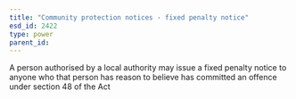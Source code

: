 ```yaml
---
title: "Community protection notices - fixed penalty notice"
esd_id: 2422
type: power
parent_id:  
---
```


A person authorised by a local authority may issue a fixed penalty notice to anyone who that person has reason to believe has committed an offence under section 48 of the Act

